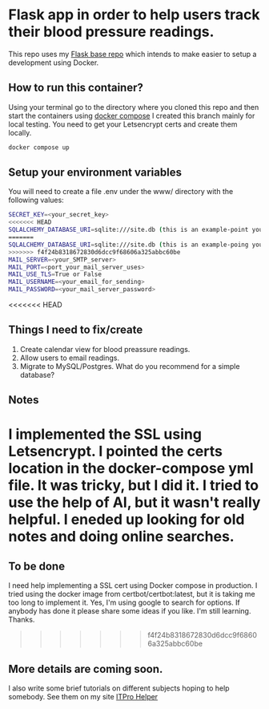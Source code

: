 # Flask app in order to help users track their blood pressure readings.
This repo uses my [Flask base repo](https://github.com/itprohelper/flask_base) which intends to make easier to setup a development using Docker.

## How to run this container?
Using your terminal go to the directory where you cloned this repo and then start the containers using [docker compose](https://docs.docker.com/compose/) I created this branch mainly for local testing. You need to get your Letsencrypt certs and create them locally.

```bash
docker compose up
```
## Setup your environment variables
You will need to create a file .env under the www/ directory with the following values:

```bash
SECRET_KEY=<your_secret_key>
<<<<<<< HEAD
SQLALCHEMY_DATABASE_URI=sqlite:///site.db (this is an example-point your DB to the right location)
=======
SQLALCHEMY_DATABASE_URI=sqlite:///site.db (this is an example-poing your DB to the right location)
>>>>>>> f4f24b8318672830d6dcc9f68606a325abbc60be
MAIL_SERVER=<your_SMTP_server>
MAIL_PORT=<port_your_mail_server_uses>
MAIL_USE_TLS=True or False
MAIL_USERNAME=<your_email_for_sending>
MAIL_PASSWORD=<your_mail_server_password>
```
<<<<<<< HEAD
## Things I need to fix/create
1. Create calendar view for blood preassure readings.
2. Allow users to email readings.
3. Migrate to MySQL/Postgres. What do you recommend for a simple database?

## Notes
I implemented the SSL using Letsencrypt. I pointed the certs location in the docker-compose yml file. It was tricky, but I did it. I tried to use the help of AI, but it wasn't really helpful. I eneded up looking for old notes and doing online searches.
=======

## To be done
I need help implementing a SSL cert using Docker compose in production. I tried using the docker image from certbot/certbot:latest, but 
it is taking me too long to implement it. Yes, I'm using google to search for options. If anybody has done it please share some ideas if you like. I'm still learning. Thanks.
>>>>>>> f4f24b8318672830d6dcc9f68606a325abbc60be

## More details are coming soon.
I also write some brief tutorials on different subjects hoping to help somebody.
See them on my site [ITPro Helper](https://itprohelper.com)
